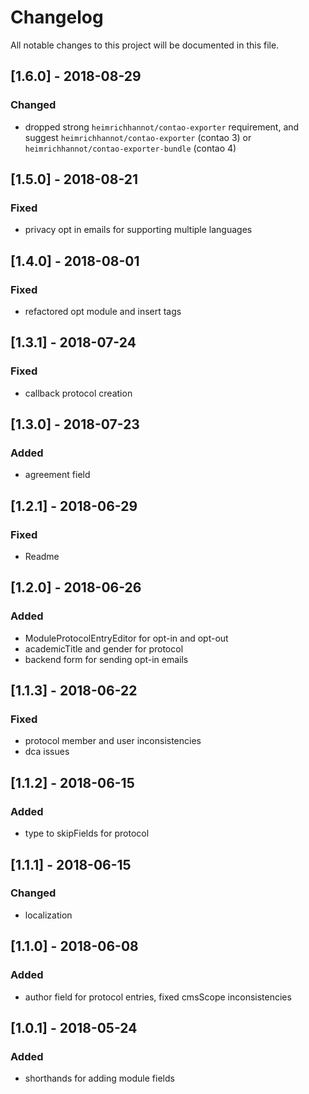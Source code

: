 # Changelog
All notable changes to this project will be documented in this file.

## [1.6.0] - 2018-08-29

### Changed
- dropped strong `heimrichhannot/contao-exporter` requirement, and suggest `heimrichhannot/contao-exporter` (contao 3) or `heimrichhannot/contao-exporter-bundle` (contao 4)

## [1.5.0] - 2018-08-21

### Fixed

- privacy opt in emails for supporting multiple languages

## [1.4.0] - 2018-08-01

### Fixed

- refactored opt module and insert tags

## [1.3.1] - 2018-07-24

### Fixed

- callback protocol creation

## [1.3.0] - 2018-07-23

### Added

- agreement field

## [1.2.1] - 2018-06-29

### Fixed

- Readme

## [1.2.0] - 2018-06-26

### Added

- ModuleProtocolEntryEditor for opt-in and opt-out
- academicTitle and gender for protocol
- backend form for sending opt-in emails

## [1.1.3] - 2018-06-22

### Fixed

- protocol member and user inconsistencies
- dca issues

## [1.1.2] - 2018-06-15

### Added

- type to skipFields for protocol

## [1.1.1] - 2018-06-15

### Changed

- localization

## [1.1.0] - 2018-06-08

### Added

- author field for protocol entries, fixed cmsScope inconsistencies

## [1.0.1] - 2018-05-24

### Added

- shorthands for adding module fields

